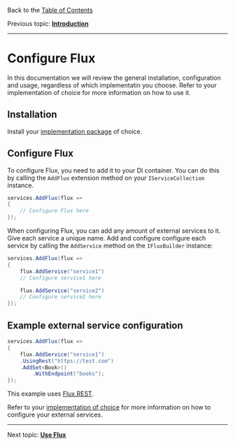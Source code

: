 Back to the [Table of Contents](README.md)

Previous topic:
[**Introduction**](01.introduction.md)

---

# Configure Flux

In this documentation we will review the general installation, configuration and usage, regardless of which implementatin you choose. Refer to your implementation of choice for more information on how to use it.

## Installation

Install your [implementation package](04.implementations.md) of choice.

## Configure Flux

To configure Flux, you need to add it to your DI container. You can do this by calling the `AddFlux` extension method on your `IServiceCollection` instance.

```csharp
services.AddFlux(flux =>
{
    // Configure Flux here
});
```

When configuring Flux, you can add any amount of external services to it. Give each service a unique name. Add and configure configure each service by calling the `AddService` method on the `IFluxBuilder` instance:

```csharp
services.AddFlux(flux =>
{
    flux.AddService("service1")
    // Configure service1 here

    flux.AddService("service2")
    // Configure service2 here
});
```

## Example external service configuration

```csharp
services.AddFlux(flux =>
{
    flux.AddService("service1")
    .UsingRest("https://test.com")
    .AddSet<Book>()
        .WithEndpoint("books");
});
```

This example uses [Flux.REST](../rest/01.introduction.md).

Refer to your [implementation of choice](04.implementations.md) for more information on how to configure your external services.

---

Next topic:
[**Use Flux**](03.use.md)